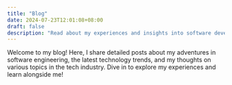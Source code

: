 ```yaml
---
title: "Blog"
date: 2024-07-23T12:01:08+08:00
draft: false
description: "Read about my experiences and insights into software development, technology trends, and more on my blog."
---
```


Welcome to my blog! Here, I share detailed posts about my adventures in software engineering, the latest technology trends, and my thoughts on various topics in the tech industry. Dive in to explore my experiences and learn alongside me!
